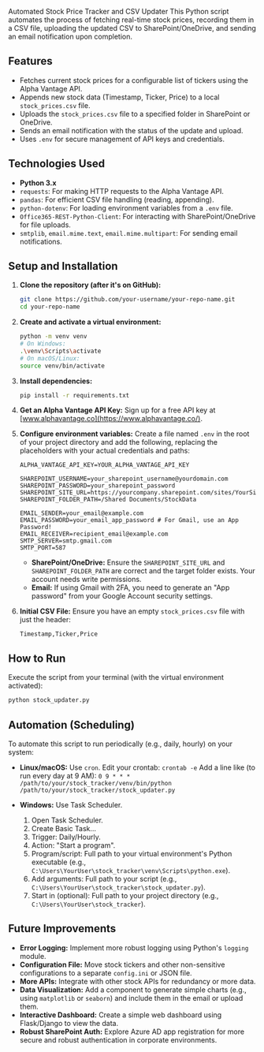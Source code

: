 Automated Stock Price Tracker and CSV Updater
This Python script automates the process of fetching real-time stock prices, recording them in a CSV file, uploading the updated CSV to SharePoint/OneDrive, and sending an email notification upon completion.

## Features

* Fetches current stock prices for a configurable list of tickers using the Alpha Vantage API.
* Appends new stock data (Timestamp, Ticker, Price) to a local `stock_prices.csv` file.
* Uploads the `stock_prices.csv` file to a specified folder in SharePoint or OneDrive.
* Sends an email notification with the status of the update and upload.
* Uses `.env` for secure management of API keys and credentials.

## Technologies Used

* **Python 3.x**
* `requests`: For making HTTP requests to the Alpha Vantage API.
* `pandas`: For efficient CSV file handling (reading, appending).
* `python-dotenv`: For loading environment variables from a `.env` file.
* `Office365-REST-Python-Client`: For interacting with SharePoint/OneDrive for file uploads.
* `smtplib`, `email.mime.text`, `email.mime.multipart`: For sending email notifications.

## Setup and Installation

1.  **Clone the repository (after it's on GitHub):**
    ```bash
    git clone https://github.com/your-username/your-repo-name.git
    cd your-repo-name
    ```

2.  **Create and activate a virtual environment:**
    ```bash
    python -m venv venv
    # On Windows:
    .\venv\Scripts\activate
    # On macOS/Linux:
    source venv/bin/activate
    ```

3.  **Install dependencies:**
    ```bash
    pip install -r requirements.txt
    ```

4.  **Get an Alpha Vantage API Key:**
    Sign up for a free API key at [www.alphavantage.co](https://www.alphavantage.co/).

5.  **Configure environment variables:**
    Create a file named `.env` in the root of your project directory and add the following, replacing the placeholders with your actual credentials and paths:

    ```
    ALPHA_VANTAGE_API_KEY=YOUR_ALPHA_VANTAGE_API_KEY

    SHAREPOINT_USERNAME=your_sharepoint_username@yourdomain.com
    SHAREPOINT_PASSWORD=your_sharepoint_password
    SHAREPOINT_SITE_URL=https://yourcompany.sharepoint.com/sites/YourSiteName
    SHAREPOINT_FOLDER_PATH=/Shared Documents/StockData

    EMAIL_SENDER=your_email@example.com
    EMAIL_PASSWORD=your_email_app_password # For Gmail, use an App Password!
    EMAIL_RECEIVER=recipient_email@example.com
    SMTP_SERVER=smtp.gmail.com
    SMTP_PORT=587
    ```
    * **SharePoint/OneDrive:** Ensure the `SHAREPOINT_SITE_URL` and `SHAREPOINT_FOLDER_PATH` are correct and the target folder exists. Your account needs write permissions.
    * **Email:** If using Gmail with 2FA, you need to generate an "App password" from your Google Account security settings.

6.  **Initial CSV File:**
    Ensure you have an empty `stock_prices.csv` file with just the header:
    ```csv
    Timestamp,Ticker,Price
    ```

## How to Run

Execute the script from your terminal (with the virtual environment activated):
```bash
python stock_updater.py
```

## Automation (Scheduling)

To automate this script to run periodically (e.g., daily, hourly) on your system:

* **Linux/macOS:** Use `cron`.
    Edit your crontab: `crontab -e`
    Add a line like (to run every day at 9 AM):
    `0 9 * * * /path/to/your/stock_tracker/venv/bin/python /path/to/your/stock_tracker/stock_updater.py`

* **Windows:** Use Task Scheduler.
    1.  Open Task Scheduler.
    2.  Create Basic Task...
    3.  Trigger: Daily/Hourly.
    4.  Action: "Start a program".
    5.  Program/script: Full path to your virtual environment's Python executable (e.g., `C:\Users\YourUser\stock_tracker\venv\Scripts\python.exe`).
    6.  Add arguments: Full path to your script (e.g., `C:\Users\YourUser\stock_tracker\stock_updater.py`).
    7.  Start in (optional): Full path to your project directory (e.g., `C:\Users\YourUser\stock_tracker`).

## Future Improvements

* **Error Logging:** Implement more robust logging using Python's `logging` module.
* **Configuration File:** Move stock tickers and other non-sensitive configurations to a separate `config.ini` or JSON file.
* **More APIs:** Integrate with other stock APIs for redundancy or more data.
* **Data Visualization:** Add a component to generate simple charts (e.g., using `matplotlib` or `seaborn`) and include them in the email or upload them.
* **Interactive Dashboard:** Create a simple web dashboard using Flask/Django to view the data.
* **Robust SharePoint Auth:** Explore Azure AD app registration for more secure and robust authentication in corporate environments.
